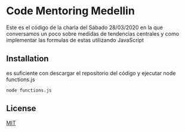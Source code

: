 # Code Mentoring Medellin

Este es el código de la charla del Sábado 28/03/2020 en la que conversamos un poco
sobre medidas de tendencias centrales y como implementar las formulas de estas
utilizando JavaScript


## Installation

es suficiente con descargar el repositorio del código y ejecutar node functions.js
```
node functions.js
```

## License
[MIT](https://choosealicense.com/licenses/mit/)